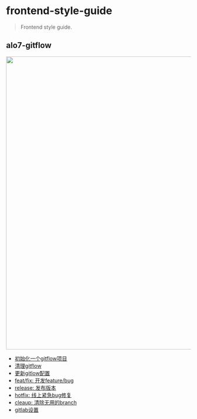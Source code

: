 # frontend-style-guide
> Frontend style guide.


## alo7-gitflow
<img src="https://danielkummer.github.io/git-flow-cheatsheet/img/git-flow-commands.png" width="800">

- [初始化一个gitflow项目](./docs/alo7-gitflow/001-initialize.md)
- [清理gitflow](./docs/alo7-gitflow/002-clean.md)
- [更新gitlow配置](./docs/alo7-gitflow/003-update.md)
- [feat/fix: 开发feature/bug](./docs/alo7-gitflow/004-feature.md)
- [release: 发布版本](./docs/alo7-gitflow/005-release.md)
- [hotfix: 线上紧急bug修复](./docs/alo7-gitflow/006-hotfix.md)
- [cleaup: 清除无用的branch](./docs/alo7-gitflow/007-cleanup.md)
- [gitlab设置](./docs/alo7-gitflow/099-gitlab.md)
